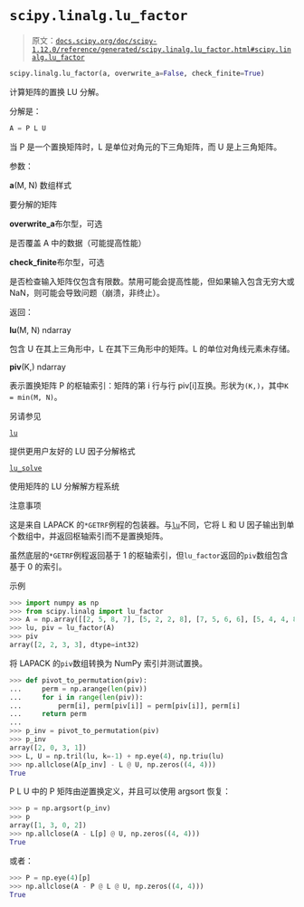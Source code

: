 # `scipy.linalg.lu_factor`

> 原文：[`docs.scipy.org/doc/scipy-1.12.0/reference/generated/scipy.linalg.lu_factor.html#scipy.linalg.lu_factor`](https://docs.scipy.org/doc/scipy-1.12.0/reference/generated/scipy.linalg.lu_factor.html#scipy.linalg.lu_factor)

```py
scipy.linalg.lu_factor(a, overwrite_a=False, check_finite=True)
```

计算矩阵的置换 LU 分解。

分解是：

```py
A = P L U 
```

当 P 是一个置换矩阵时，L 是单位对角元的下三角矩阵，而 U 是上三角矩阵。

参数：

**a**(M, N) 数组样式

要分解的矩阵

**overwrite_a**布尔型，可选

是否覆盖 A 中的数据（可能提高性能）

**check_finite**布尔型，可选

是否检查输入矩阵仅包含有限数。禁用可能会提高性能，但如果输入包含无穷大或 NaN，则可能会导致问题（崩溃，非终止）。

返回：

**lu**(M, N) ndarray

包含 U 在其上三角形中，L 在其下三角形中的矩阵。L 的单位对角线元素未存储。

**piv**(K,) ndarray

表示置换矩阵 P 的枢轴索引：矩阵的第 i 行与行 piv[i]互换。形状为`(K,)`，其中`K = min(M, N)`。

另请参见

[`lu`](https://docs.scipy.org/doc/scipy-1.12.0/reference/generated/scipy.linalg.lu.html#scipy.linalg.lu "scipy.linalg.lu")

提供更用户友好的 LU 因子分解格式

[`lu_solve`](https://docs.scipy.org/doc/scipy-1.12.0/reference/generated/scipy.linalg.lu_solve.html#scipy.linalg.lu_solve "scipy.linalg.lu_solve")

使用矩阵的 LU 分解解方程系统

注意事项

这是来自 LAPACK 的`*GETRF`例程的包装器。与[`lu`](https://docs.scipy.org/doc/scipy-1.12.0/reference/generated/scipy.linalg.lu.html#scipy.linalg.lu "scipy.linalg.lu")不同，它将 L 和 U 因子输出到单个数组中，并返回枢轴索引而不是置换矩阵。

虽然底层的`*GETRF`例程返回基于 1 的枢轴索引，但`lu_factor`返回的`piv`数组包含基于 0 的索引。

示例

```py
>>> import numpy as np
>>> from scipy.linalg import lu_factor
>>> A = np.array([[2, 5, 8, 7], [5, 2, 2, 8], [7, 5, 6, 6], [5, 4, 4, 8]])
>>> lu, piv = lu_factor(A)
>>> piv
array([2, 2, 3, 3], dtype=int32) 
```

将 LAPACK 的`piv`数组转换为 NumPy 索引并测试置换。

```py
>>> def pivot_to_permutation(piv):
...     perm = np.arange(len(piv))
...     for i in range(len(piv)):
...         perm[i], perm[piv[i]] = perm[piv[i]], perm[i]
...     return perm
...
>>> p_inv = pivot_to_permutation(piv)
>>> p_inv
array([2, 0, 3, 1])
>>> L, U = np.tril(lu, k=-1) + np.eye(4), np.triu(lu)
>>> np.allclose(A[p_inv] - L @ U, np.zeros((4, 4)))
True 
```

P L U 中的 P 矩阵由逆置换定义，并且可以使用 argsort 恢复：

```py
>>> p = np.argsort(p_inv)
>>> p
array([1, 3, 0, 2])
>>> np.allclose(A - L[p] @ U, np.zeros((4, 4)))
True 
```

或者：

```py
>>> P = np.eye(4)[p]
>>> np.allclose(A - P @ L @ U, np.zeros((4, 4)))
True 
```
